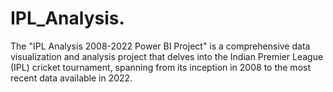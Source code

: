 # IPL_Analysis.
The "IPL Analysis 2008-2022 Power BI Project" is a comprehensive data visualization and analysis project that delves into the Indian Premier League (IPL) cricket tournament, spanning from its inception in 2008 to the most recent data available in 2022.
